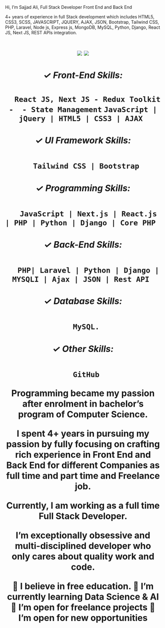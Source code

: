 Hi, I’m Sajjad Ali, Full Stack Developer Front End and Back End

4+ years of experience in full Stack development which includes HTML5, CSS3, SCSS, JAVASCRIPT, JQUERY, AJAX, JSON, Bootstrap, Tailwind CSS,  PHP, Laravel, Node js, Express js, MongoDB, MySQL, Python, Django, React JS, Next JS, REST  APIs integration.

<h1 align="center">
  <div id="badges">
    <a href="https://sajjadlaghari.com"><img src="https://img.shields.io/badge/website-000000?style=for-the-badge&logo=About.me&logoColor=white" /><a/>
   <a href="https://www.linkedin.com/in/sajjadlaghari">
    <img src="https://img.shields.io/badge/LinkedIn-0077B5?style=for-the-badge&logo=linkedin&logoColor=white"/>
  </a>


##### ✓ Front-End Skills:
 ```  React JS, Next JS - Redux Toolkit -  - State Management```
  ```JavaScript | jQuery | HTML5 | CSS3 | AJAX ```

##### ✓ UI Framework Skills:
    ```Tailwind CSS | Bootstrap ``` 

##### ✓ Programming Skills:
    ```JavaScript | Next.js | React.js | PHP | Python | Django | Core PHP   ```

##### ✓ Back-End Skills:
    ```PHP| Laravel | Python | Django | MYSQLI | Ajax | JSON | Rest API ```

##### ✓ Database Skills:
    ```MySQL. ```

##### ✓ Other Skills:
    ```GitHub ```

Programming became my passion after enrolment in bachelor’s program of Computer Science.

I spent 4+ years in pursuing my passion by fully focusing on crafting rich experience in Front End and Back End for different Companies as full time and part time and Freelance job.

Currently, I am working as a full time Full Stack Developer.

I’m exceptionally obsessive and multi-disciplined developer who only cares about quality work and code.

🔭 I believe in free education.
🌱 I’m currently learning Data Science & AI
👯 I’m open for freelance projects
👯 I’m open for new opportunities
